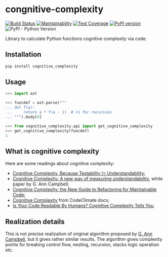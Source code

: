 # congnitive-complexity

[![Build Status](https://travis-ci.org/Melevir/cognitive_complexity.svg?branch=master)](https://travis-ci.org/Melevir/cognitive_complexity)
[![Maintainability](https://api.codeclimate.com/v1/badges/853d47d353e7becc9f09/maintainability)](https://codeclimate.com/github/Melevir/cognitive_complexity/maintainability)
[![Test Coverage](https://api.codeclimate.com/v1/badges/853d47d353e7becc9f09/test_coverage)](https://codeclimate.com/github/Melevir/cognitive_complexity/test_coverage)
[![PyPI version](https://badge.fury.io/py/cognitive-complexity.svg)](https://badge.fury.io/py/cognitive-complexity)
![PyPI - Python Version](https://img.shields.io/pypi/pyversions/cognitive-complexity)

Library to calculate Python functions cognitive complexity via code.

## Installation

```bash
pip install cognitive_complexity
```

## Usage

```python
>>> import ast

>>> funcdef = ast.parse("""
... def f(a):
...     return a * f(a - 1)  # +1 for recursion
... """).body[0]

>>> from cognitive_complexity.api import get_cognitive_complexity
>>> get_cognitive_complexity(funcdef)
1
```

## What is cognitive complexity

Here are some readings about cognitive complexity:

- [Cognitive Complexity, Because Testability != Understandability](https://blog.sonarsource.com/cognitive-complexity-because-testability-understandability);
- [Cognitive Complexity: A new way of measuring understandability](https://www.sonarsource.com/docs/CognitiveComplexity.pdf),
  white paper by G. Ann Campbell;
- [Cognitive Complexity: the New Guide to Refactoring for Maintainable Code](https://www.youtube.com/watch?v=5C6AGTlKSjY);
- [Cognitive Complexity](https://docs.codeclimate.com/docs/cognitive-complexity)
  from CodeClimate docs;
- [Is Your Code Readable By Humans? Cognitive Complexity Tells You](https://www.tomasvotruba.cz/blog/2018/05/21/is-your-code-readable-by-humans-cognitive-complexity-tells-you/).

## Realization details

This is not precise realization of original algorithm
proposed by [G. Ann Campbell](https://github.com/ganncamp),
but it gives rather similar results.
The algorithm gives complexity points for breaking control flow, nesting,
recursion, stacks logic operation etc.
